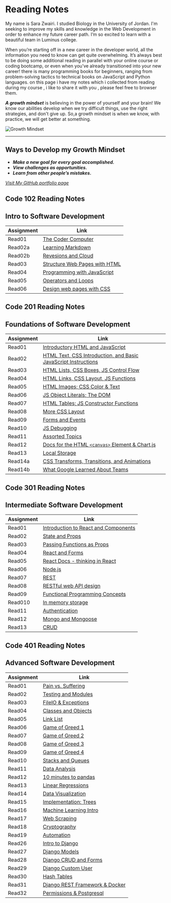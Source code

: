 # Reading Notes

My name is Sara Zwairi. I studied Biology in the University of Jordan. I'm seeking to improve my skills and knowledge in the Web Development in order to enhance my future career path. I’m so excited to learn with a beautiful team in Luminus college.

When you’re starting off in a new career in the developer world, all the information you need
to know can get quite overwhelming. It’s always best to be doing some additional reading in parallel with your online course or coding bootcamp, or even when you’ve already transitioned into your new career! there is many programming books for beginners, ranging from problem-solving tactics to technical books on JavaScript and Python languages.
on this page i have my notes which i collected from reading during my course , i like to share it with you , please feel free to browser them.

***A growth mindset*** is believing in the power of yourself and your brain! We know our abilities develop when we try difficult things, use the right strategies, and don't give up.
So,a growth mindset is when we know, with practice, we will get better at something.

![Growth Mindset](https://kindleclippings-live-6816de37235d435880-6527458.aldryn-media.io/filer_public_thumbnails/filer_public/a9/bb/a9bb5e9b-daf7-47d1-853b-80215b7d73e6/gmail_iphone_frame_wide-small.png__1024.0x438.85714285714283_q90_crop-10_subsampling-2_upscale.png)
___

## Ways to Develop my Growth Mindset

* ***Make a new goal for every goal accomplished.***
* ***View challenges as opportunities.***  
* ***Learn from other people’s mistakes.***

*[Visit My GitHub portfolio page](https://github.com/sarazwairi)*

## Code 102 Reading Notes

## Intro to Software Development

 **Assignment**| **Link**
------------ | -------------
Read01       | [The Coder Computer](read01-TheCoder-Computer.md)
Read02a      | [Learning Markdown](Read02a-Learning-Markdown.md)
Read02b      | [Revesions and Cloud](Read02-Revisions-TheCloud.md)
Read03       | [Structure Web Pages with HTML](readings/read03.md)
Read04       | [Programming with JavaScript](readings/read04.md)
Read05       | [Operators and Loops](readings/read05.md)
Read06       | [Design web pages with CSS](readings/reading06.md)

## Code 201 Reading Notes

## Foundations of Software Development

 **Assignment**| **Link**
------------ | -------------
Read01       | [Introductory HTML and JavaScript](read201/read01.md)
Read02       | [HTML Text, CSS Introduction, and Basic JavaScript Instructions](read201/read02.md)
Read03       | [HTML Lists, CSS Boxes, JS Control Flow](read201/read03.md)
Read04       | [HTML Links, CSS Layout, JS Functions](read201/read04.md)
Read05       | [HTML Images; CSS Color & Text](read201/read05.md)
Read06       | [JS Object Literals; The DOM](read201/read06.md)
Read07       | [HTML Tables; JS Constructor Functions](read201/read07.md)
Read08       | [More CSS Layout](read201/read08.md)
Read09       | [Forms and Events](read201/read09.md)
Read10       | [JS Debugging](read201/read10.md)
Read11       | [Assorted Topics](read201/read11.md)
Read12       | [Docs for the HTML ```<canvas>``` Element & Chart.js](read201/read12.md)
Read13       | [Local Storage](read201/read13.md)
Read14a      | [CSS Transforms, Transitions, and Animations](read201/read14a.md)
Read14b      | [What Google Learned About Teams](read201/read14b.md)

## Code 301 Reading Notes

## Intermediate Software Development

 **Assignment**| **Link**
------------ | -------------
Read01       | [Introduction to React and Components](read301/read01.md)
Read02       | [State and Props](read301/read02.md)
Read03       | [Passing Functions as Props](read301/read03.md)
Read04       | [React and Forms](read301/read04.md)
Read05       | [React Docs - thinking in React](read301/read05.md)
Read06       | [Node.js](read301/read06.md)
Read07       | [REST](read301/read07.md)
Read08       | [RESTful web API design](read301/read08.md)
Read09       | [Functional Programming Concepts](read301/read09.md)
Read010      | [In memory storage](read301/read10.md)
Read11       | [Authentication](read301/read11.md)
Read12       | [Mongo and Mongoose](read301/read12.md)
Read13       | [CRUD](read301/read13.md)

## Code 401 Reading Notes

## Advanced Software Development

 **Assignment**| **Link**
------------ | -------------
Read01       | [Pain vs. Suffering](read401/read01.md)
Read02       | [Testing and Modules](read401/read02.md)
Read03       | [FileIO & Exceptions](read401/read03.md)
Read04       | [Classes and Objects](read401/read04.md)
Read05       | [Link List](read401/read05.md)
Read06       | [Game of Greed 1](read401/read06.md)
Read07       | [Game of Greed 2](read401/read07.md)
Read08       | [Game of Greed 3](read401/read08.md)
Read09       | [Game of Greed 4](read401/read09.md)
Read10       | [Stacks and Queues](read401/read10.md)
Read11       | [Data Analysis](read401/read11.md)
Read12       | [10 minutes to pandas](read401/read12.md)
Read13       | [Linear Regressions](read401/read13.md)
Read14       | [Data Visualization](read401/read14.md)    
Read15       | [Implementation: Trees](read401/read15.md) 
Read16       | [Machine Learning Intro](read401/read16.md) 
Read17       | [Web Scraping](read401/read17.md) 
Read18       | [Cryptography](read401/read18.md) 
Read19       | [Automation](read401/read19.md) 
Read26       | [Intro to Django](read401/read26.md) 
Read27       | [Django Models](read401/read27.md) 
Read28       | [Django CRUD and Forms](read401/read28.md) 
Read29       | [Django Custom User](read401/read29.md) 
Read30       | [Hash Tables](read401/read30.md) 
Read31       | [Django REST Framework & Docker](read401/read31.md) 
Read32       | [Permissions & Postgresql](read401/read32.md) 


